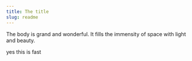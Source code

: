 ```yaml
---
title: The title
slug: readme
---
```


The body is grand and wonderful. It fills the immensity of space with light and beauty.

yes this is fast
